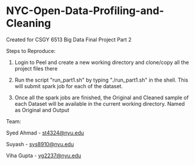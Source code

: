 # NYC-Open-Data-Profiling-and-Cleaning

Created for CSGY 6513 Big Data Final Project Part 2

Steps to Reproduce:

1. Login to Peel and create a new working directory and clone/copy all the project files there

2. Run the script "run_part1.sh" by typing "./run_part1.sh" in the shell. This will submit spark job for each of the dataset.

3. Once all the spark jobs are finished, the Original and Cleaned sample of each Dataset will be available in the current working 	directory. Named as <DatasetID>Original and <DatasetID>Output


Team:

Syed Ahmad 	- st4324@nyu.edu

Suyash 		- sys8910@nyu.edu

Viha Gupta 	- vg2237@nyu.edu

